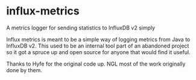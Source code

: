 # influx-metrics
A metrics logger for sending statistics to InfluxDB v2 simply

Influx metrics is meant to be a simple way of logging metrics from Java to InfluxDB v2.
This used to be an internal tool part of an abandoned project so it got a spruce up and open source for anyone that would find it useful.

Thanks to Hyfe for the original code up. NGL most of the work originally done by them.
